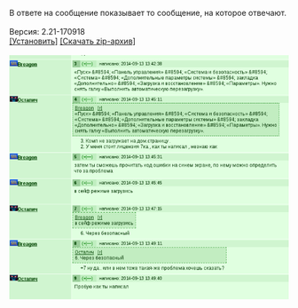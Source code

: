 В ответе на сообщение показывает то сообщение, на которое отвечают.
<br>
<br>
Версия: 2.21-170918
<br>
[[Установить]](https://raw.githubusercontent.com/MyRequiem/comfortablePlayingInGW/master/separatedScripts/ShowInitMessOnForum/showInitMessOnForum.user.js) [[Скачать zip-архив]](https://raw.githubusercontent.com/MyRequiem/comfortablePlayingInGW/master/separatedScripts/ShowInitMessOnForum/showInitMessOnForum.user.js.zip)
<br>
<br>
![ShowInitMessOnForum](https://raw.githubusercontent.com/MyRequiem/comfortablePlayingInGW/master/imgs/ShowInitMessOnForum/screen.png)
<br>

